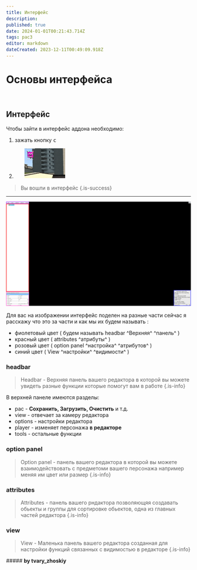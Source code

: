 ```yaml
---
title: Интерфейс
description: 
published: true
date: 2024-01-01T00:21:43.714Z
tags: pac3
editor: markdown
dateCreated: 2023-12-11T00:49:09.918Z
---
```


# Основы интерфейса
<br>

## Интерфейс
Чтобы зайти в интерфейс аддона необходимо:

1. зажать кнопку <kbd>с</kbd>

2. ㅤㅤ![ezgif.com-crop.gif](/ezgif.com-crop.gif)



> Вы вошли в интерфейс
{.is-success}

---
![pac3_интерфейс.png](/pac3_интерфейс.png)

Для вас на изображении интерфейс поделен на
разные части сейчас я расскажу что это
за части и как мы их будем называть :

- фиолетовый цвет ( будем называть headbar ^Верхняя^ ^панель^ )
- красный цвет ( attributes ^атрибуты^ )
- розовый цвет ( option panel ^настройка^ ^атрибутов^ )
- синий цвет ( View ^настройки^ ^видимости^ )

### headbar

> Headbar - Верхняя панель вашего редактора в которой вы можете увидеть разные функции которые помогут вам в работе
{.is-info}

В верхней панеле имеются разделы:

- pac - **Сохранить, Загрузить, Очистить** и т.д.
- view - отвечает за камеру редактора
- options - настройки редактора
- player - изменяет персонажа **в редакторе**
- tools - остальные функции

### option panel

> Option panel - панель вашего редактора в которой вы можете
взаимодействовать с предметоми вашего персонажа
например меняя им цвет или размер
{.is-info}

### attributes

>Attributes - панель вашего рндактора позволяющяя создавать обьекты
и группы для сортировке обьектов, одна из главных частей редактора
{.is-info}

### view

>View - Маленька панель вашего редактора созданная для
настройки функций связанных с видимостью в редакторе
{.is-info}


<none>


<font color="#181818" class="font"> ##### **by tvary_zhoskiy** </font>
